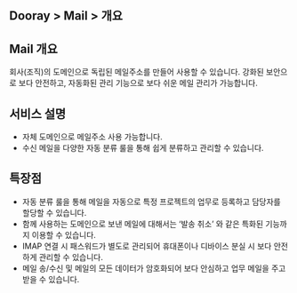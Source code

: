 ## Dooray > Mail > 개요
## Mail 개요
회사(조직)의 도메인으로 독립된 메일주소를 만들어 사용할 수 있습니다.
강화된 보안으로 보다 안전하고, 자동화된 관리 기능으로 보다 쉬운 메일 관리가 가능합니다.

## 서비스 설명
- 자체 도메인으로 메일주소 사용 가능합니다.
- 수신 메일을 다양한 자동 분류 룰을 통해 쉽게 분류하고 관리할 수 있습니다.

## 특장점
- 자동 분류 룰을 통해 메일을 자동으로 특정 프로젝트의 업무로 등록하고 담당자를 할당할 수 있습니다.
- 함께 사용하는 도메인으로 보낸 메일에 대해서는 ‘발송 취소’ 와 같은 특화된 기능까지 이용할 수 있습니다.
- IMAP 연결 시 패스워드가 별도로 관리되어 휴대폰이나 디바이스 분실 시 보다 안전하게 관리할 수 있습니다.
- 메일 송/수신 및 메일의 모든 데이터가 암호화되어 보다 안심하고 업무 메일을 주고 받을 수 있습니다.
